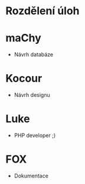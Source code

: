 # Rozdělení úloh #

# maChy #

  * Návrh databáze


# Kocour #
  * Návrh designu

# Luke #
  * PHP developer ;)

# FOX #
  * Dokumentace